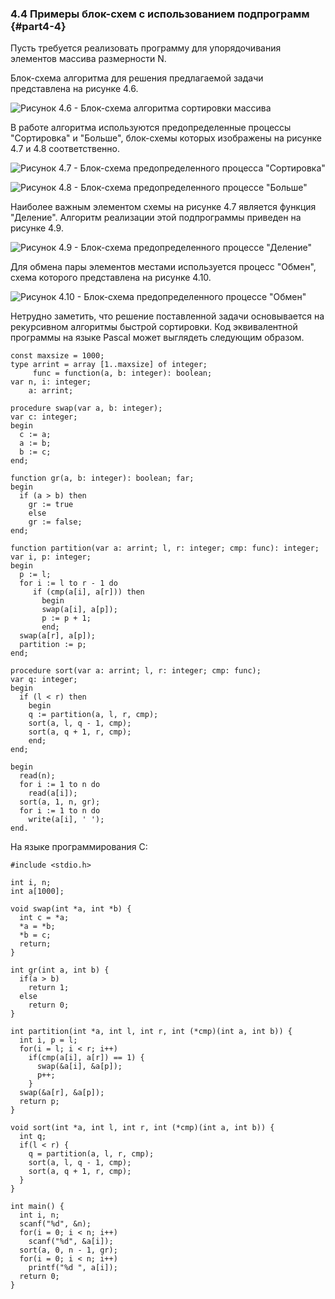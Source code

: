 ### 4.4 Примеры блок-схем с использованием подпрограмм {#part4-4}

Пусть требуется реализовать программу для упорядочивания элементов массива размерности N.

Блок-схема алгоритма для решения предлагаемой задачи представлена на рисунке 4.6.

![Рисунок 4.6 - Блок-схема алгоритма сортировки массива](static/pic441.PNG)

В работе алгоритма используются предопределенные процессы "Сортировка" и "Больше", блок-схемы которых изображены на рисунке 4.7 и 4.8 соответственно.

![Рисунок 4.7 - Блок-схема предопределенного процесса "Сортировка"](static/pic443.PNG)

![Рисунок 4.8 - Блок-схема предопределенного процессе "Больше"](static/pic442.PNG)

Наиболее важным элементом схемы на рисунке 4.7 является функция "Деление". Алгоритм реализации этой подпрограммы приведен на рисунке 4.9.

![Рисунок 4.9 - Блок-схема предопределенного процессе "Деление"](static/pic444.PNG)

Для обмена пары элементов местами используется процесс "Обмен", схема которого представлена на рисунке 4.10.

![Рисунок 4.10 - Блок-схема предопределенного процессе "Обмен"](static/pic445.PNG)

Нетрудно заметить, что решение поставленной задачи основывается на рекурсивном алгоритмы быстрой сортировки. Код эквивалентной программы на языке Pascal может выглядеть следующим образом.

~~~~{#ex41P .Pascal}
const maxsize = 1000;
type arrint = array [1..maxsize] of integer;
     func = function(a, b: integer): boolean;
var n, i: integer;
    a: arrint;

procedure swap(var a, b: integer);
var c: integer;
begin
  c := a;
  a := b;
  b := c;
end;

function gr(a, b: integer): boolean; far;
begin
  if (a > b) then
    gr := true
    else
    gr := false;
end;

function partition(var a: arrint; l, r: integer; cmp: func): integer;
var i, p: integer;
begin
  p := l;
  for i := l to r - 1 do
     if (cmp(a[i], a[r])) then
       begin
       swap(a[i], a[p]);
       p := p + 1;
       end;
  swap(a[r], a[p]);
  partition := p;
end;

procedure sort(var a: arrint; l, r: integer; cmp: func);
var q: integer;
begin
  if (l < r) then
    begin
    q := partition(a, l, r, cmp);
    sort(a, l, q - 1, cmp);
    sort(a, q + 1, r, cmp);
    end;
end;

begin
  read(n);
  for i := 1 to n do
    read(a[i]);
  sort(a, 1, n, gr);
  for i := 1 to n do
    write(a[i], ' ');
end.
~~~~~~~~~~~~~~~~~~~~~~~

На языке программирования C:

~~~~{#ex41С .C}
#include <stdio.h>

int i, n;
int a[1000];

void swap(int *a, int *b) {
  int c = *a;
  *a = *b;
  *b = c;
  return;
}

int gr(int a, int b) {
  if(a > b)
    return 1;
  else
    return 0;
}

int partition(int *a, int l, int r, int (*cmp)(int a, int b)) {
  int i, p = l;
  for(i = l; i < r; i++)
    if(cmp(a[i], a[r]) == 1) {
      swap(&a[i], &a[p]);
      p++;
    }
  swap(&a[r], &a[p]);
  return p;
}

void sort(int *a, int l, int r, int (*cmp)(int a, int b)) {
  int q;
  if(l < r) {
    q = partition(a, l, r, cmp);
    sort(a, l, q - 1, cmp);
    sort(a, q + 1, r, cmp);
  }
}

int main() {
  int i, n;
  scanf("%d", &n);
  for(i = 0; i < n; i++)
    scanf("%d", &a[i]);
  sort(a, 0, n - 1, gr);
  for(i = 0; i < n; i++)
    printf("%d ", a[i]);
  return 0;
}
~~~~~~~~~~~~~~~~~~~~~~~
